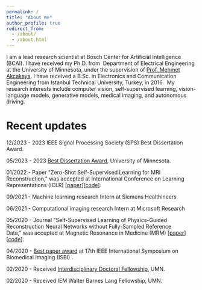```yaml
---
permalink: /
title: "About me"
author_profile: true
redirect_from: 
  - /about/
  - /about.html
---
```


I am a lead research scientist at Bosch Center for Artificial Intelligence (BCAI). I have received my Ph.D. from  Department of Electrical Engineering at the University of Minnesota, under the supervision of [Prof. Mehmet Akçakaya](https://imagine.umn.edu/people/mehmet-ak%C3%A7akaya). I have received a B.Sc. in Electronics and Communication Engineering from Istanbul Technical University, Turkey, in 2016. 
My research  interests include computer vision, self-supervised learning, vision-language models, generative models, medical imaging, and autonomous driving. 


# Recent updates

12/2023 - 2023 IEEE Signal Processing Society (SPS) Best Dissertation Award.

05/2023 - 2023 [Best Dissertation Award](https://cse.umn.edu/ece/feature-stories/burhaneddin-yaman-recognized-best-dissertation-award#:~:text=Alumnus%20Burhaneddin%20Yaman%20(Ph.,physical%20sciences%20and%20engineering%20category.)),  University of Minnesota.

01/2022 - Paper "Zero-Shot Self-Supervised Learning for MRI Reconstruction," was accepted at International Conference on Learning Representations (ICLR) [[paper](https://openreview.net/forum?id=085y6YPaYjP)][[code](https://github.com/byaman14/ZS-SSL)].

09/2021 - Machine learning research Intern at Siemens Healthineers

06/2021 - Computational imaging research Intern at Microsoft Research

05/2020 - Journal "Self-Supervised Learning of Physics-Guided Reconstruction Neural Networks without Fully-Sampled Reference Data," was accepted at Magnetic Resonance in Medicine (MRM) [[paper](https://onlinelibrary.wiley.com/doi/abs/10.1002/mrm.28378)][[code](https://github.com/byaman14/SSDU)].

04/2020 - [Best paper award](https://biomedicalimaging.org/2020/wp-content/uploads/static-html-to-wp/data/dff0d41695bbae509355435cd32ecf5d/best-paper-awards.html) at 17th IEEE International Symposium on Biomedical Imaging (ISBI) .

02/2020 - Received [Interdisciplinary Doctoral Fellowship](https://grad.umn.edu/news-events/news-overview/2020-2021-interdisciplinary-doctoral-fellowship-recipients-announced), UMN.

02/2020 - Received IEM Walter Barnes Lang Fellowship, UMN.
